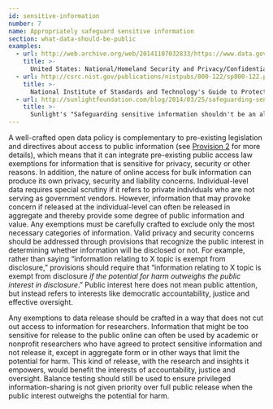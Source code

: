 ```yaml
---
id: sensitive-information
number: 7
name: Appropriately safeguard sensitive information
section: what-data-should-be-public
examples: 
  - url: http://web.archive.org/web/20141107032833/https://www.data.gov/sites/default/files/attachments/Privacy%20and%20Security%20Checklist.pdf
    title: >-
      United States: National/Homeland Security and Privacy/Confidentiality Checklist and Guidance
  - url: http://csrc.nist.gov/publications/nistpubs/800-122/sp800-122.pdf
    title: >-
      National Institute of Standards and Technology's Guide to Protecting the Confidentiality of Personally Identifiable Information (PII), 2010
  - url: http://sunlightfoundation.com/blog/2014/03/25/safeguarding-sensitive-information-cant-be-done-without-a-balance-test/
    title: >-
      Sunlight's "Safeguarding sensitive information shouldn't be an all or nothing proposition"
---
```


<p>A well-crafted open data policy is complementary to pre-existing legislation and directives about access to public information (see <a href="http://sunlightfoundation.com/opendataguidelines/#build-on-precedent">Provision 2</a> for more details), which means that it can integrate pre-existing public access law exemptions for information that is sensitive for privacy, security or other reasons. In addition, the nature of online access for bulk information can produce its own privacy, security and liability concerns. Individual-level data requires special scrutiny if it refers to private individuals who are not serving as government vendors. However, information that may provoke concern if released at the individual-level can often be released in aggregate and thereby provide some degree of public information and value. Any exemptions must be carefully crafted to exclude only the most necessary categories of information. Valid privacy and security concerns should be addressed through provisions that recognize the public interest in determining whether information will be disclosed or not. For example, rather than saying “information relating to X topic is exempt from disclosure,” provisions should require that “information relating to X topic is exempt from disclosure <i>if the potential for harm outweighs the public interest in disclosure</i>.” Public interest here does not mean public attention, but instead refers to interests like democratic accountability, justice and effective oversight.</p>
<p>Any exemptions to data release should be crafted in a way that does not cut out access to information for researchers. Information that might be too sensitive for release to the public online can often be used by academic or nonprofit researchers who have agreed to protect sensitive information and not release it, except in aggregate form or in other ways that limit the potential for harm. This kind of release, with the research and insights it empowers, would benefit the interests of accountability, justice and oversight. Balance testing should still be used to ensure privileged information-sharing is not given priority over full public release when the public interest outweighs the potential for harm.</p>
